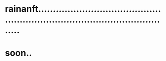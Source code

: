 # rainanft....................................................................................................
# soon..
